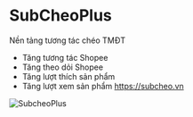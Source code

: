 # SubCheoPlus
Nền tảng tương tác chéo TMĐT
* Tăng tương tác Shopee
* Tăng theo dỏi Shopee
* Tăng lượt thích sản phẩm
* Tăng lượt xem sản phẩm
https://subcheo.vn

![SubcheoPlus](https://i.imgur.com/yv8qAWs.png)

